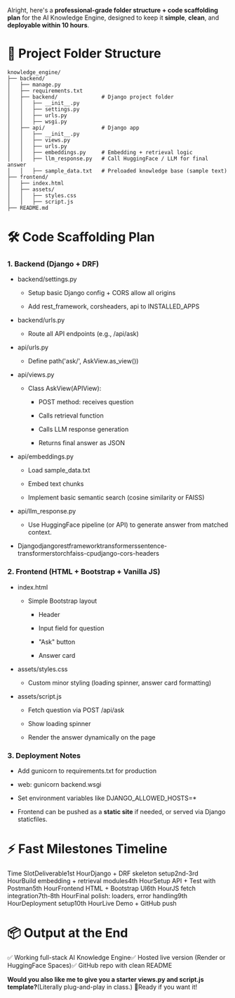 Alright, here's a **professional-grade folder structure + code scaffolding plan** for the AI Knowledge Engine, designed to keep it **simple**, **clean**, and **deployable within 10 hours**.

📁 Project Folder Structure
===========================
```
knowledge_engine/
├── backend/
│   ├── manage.py
│   ├── requirements.txt
│   ├── backend/              # Django project folder
│   │   ├── __init__.py
│   │   ├── settings.py
│   │   ├── urls.py
│   │   ├── wsgi.py
│   ├── api/                  # Django app
│   │   ├── __init__.py
│   │   ├── views.py
│   │   ├── urls.py
│   │   ├── embeddings.py     # Embedding + retrieval logic
│   │   ├── llm_response.py   # Call HuggingFace / LLM for final answer
│   │   ├── sample_data.txt   # Preloaded knowledge base (sample text)
├── frontend/
│   ├── index.html
│   ├── assets/
│   │   ├── styles.css
│   │   ├── script.js
├── README.md
```
🛠 Code Scaffolding Plan
========================

### 1\. **Backend (Django + DRF)**

*   backend/settings.py
    
    *   Setup basic Django config + CORS allow all origins
        
    *   Add rest\_framework, corsheaders, api to INSTALLED\_APPS
        
*   backend/urls.py
    
    *   Route all API endpoints (e.g., /api/ask)
        
*   api/urls.py
    
    *   Define path('ask/', AskView.as\_view())
        
*   api/views.py
    
    *   Class AskView(APIView):
        
        *   POST method: receives question
            
        *   Calls retrieval function
            
        *   Calls LLM response generation
            
        *   Returns final answer as JSON
            
*   api/embeddings.py
    
    *   Load sample\_data.txt
        
    *   Embed text chunks
        
    *   Implement basic semantic search (cosine similarity or FAISS)
        
*   api/llm\_response.py
    
    *   Use HuggingFace pipeline (or API) to generate answer from matched context.
        
*   Djangodjangorestframeworktransformerssentence-transformerstorchfaiss-cpudjango-cors-headers
    

### 2\. **Frontend (HTML + Bootstrap + Vanilla JS)**

*   index.html
    
    *   Simple Bootstrap layout
        
        *   Header
            
        *   Input field for question
            
        *   "Ask" button
            
        *   Answer card
            
*   assets/styles.css
    
    *   Custom minor styling (loading spinner, answer card formatting)
        
*   assets/script.js
    
    *   Fetch question via POST /api/ask
        
    *   Show loading spinner
        
    *   Render the answer dynamically on the page
        

### 3\. **Deployment Notes**

*   Add gunicorn to requirements.txt for production
    
*   web: gunicorn backend.wsgi
    
*   Set environment variables like DJANGO\_ALLOWED\_HOSTS=\*
    
*   Frontend can be pushed as a **static site** if needed, or served via Django staticfiles.
    

⚡ Fast Milestones Timeline
==========================

Time SlotDeliverable1st HourDjango + DRF skeleton setup2nd-3rd HourBuild embedding + retrieval modules4th HourSetup API + Test with Postman5th HourFrontend HTML + Bootstrap UI6th HourJS fetch integration7th-8th HourFinal polish: loaders, error handling9th HourDeployment setup10th HourLive Demo + GitHub push

📦 Output at the End
====================

✅ Working full-stack AI Knowledge Engine✅ Hosted live version (Render or HuggingFace Spaces)✅ GitHub repo with clean README

**Would you also like me to give you a starter views.py and script.js template?**(Literally plug-and-play in class.) 🚀Ready if you want it!
